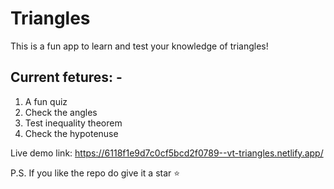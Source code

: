 # Triangles
This is a fun app to learn and test your knowledge of triangles! 

## Current fetures: -
1. A fun quiz 
2. Check the angles
3. Test inequality theorem
4. Check the hypotenuse

Live demo link: https://6118f1e9d7c0cf5bcd2f0789--vt-triangles.netlify.app/

P.S. If you like the repo do give it a star ⭐
